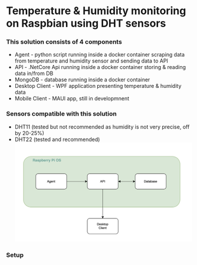# Temperature & Humidity monitoring on Raspbian using DHT sensors

### This solution consists of 4 components
  - Agent - python script running inside a docker container scraping data from temperature and humidity sensor and sending data to API
  - API - .NetCore Api running inside a docker container storing & reading data in/from DB
  - MongoDB - database running inside a docker container
  - Desktop Client - WPF application presenting temperature & humidity data
  - Mobile Client - MAUI app, still in developmnent
  
### Sensors compatible with this solution
 - DHT11 (tested but not recommended as humidity is not very precise, off by 20-25%)
 - DHT22 (tested and recommended)
 ![Component's diagram](Diagram1.png?raw=true "Diagram")
### Setup

